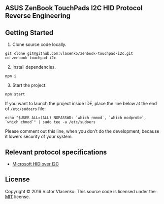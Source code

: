 ## ASUS ZenBook TouchPads I2C HID Protocol Reverse Engineering

## Getting Started

1. Clone source code locally.

  ```
  git clone git@github.com:vlasenko/zenbook-touchpad-i2c.git
  cd zenbook-touchpad-i2c
  ```

2. Install dependencies.

  ```
  npm i
  ```

3. Start the project.

  ```
  npm start
  ```


If you want to launch the project inside IDE, place the line below at the end of `/etc/sudoers` file:
``` shell
echo "$USER ALL=(ALL) NOPASSWD: `which rmmod`, `which modprobe`, `which chmod`" | sudo tee -a /etc/sudoers
```

Please comment out this line, when you don't do the development, because it lowers security of your system.

## Relevant protocol specifications
- [Microsoft HID over I2C]

## License
Copyright © 2016 Victor Vlasenko. This source code is licensed under the [MIT] license.

[MIT]: LICENSE
[Microsoft HID over I2C]: http://download.microsoft.com/download/7/d/d/7dd44bb7-2a7a-4505-ac1c-7227d3d96d5b/hid-over-i2c-protocol-spec-v1-0.docx
